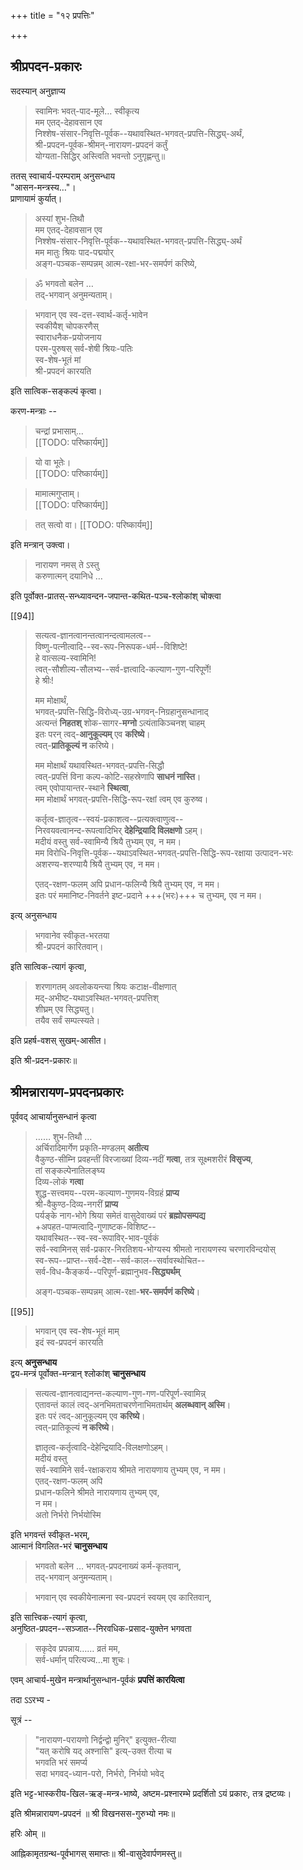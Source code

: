 +++
title = "१२ प्रपत्तिः"

+++
## श्रीप्रपदन-प्रकारः 

सदस्यान् अनुज्ञाप्य  

> स्वामिनः भवत्-पाद-मूले… स्वीकृत्य  
मम एतद्-देहावसान एव  
निश्शेष-संसार-निवृत्ति-पूर्वक--यथावस्थित-भगवत्-प्रपत्ति-सिद्ध्य्-अर्थं,   
श्री-प्रपदन-पूर्वक-श्रीमन्-नारायण-प्रपदनं कर्तुं  
योग्यता-सिद्धिर् अस्त्विति भवन्तो ऽनुगृह्णन्तु॥ 

ततस् स्वाचार्य-परम्पराम् अनुसन्धाय  
"आसन-मन्त्रस्य…"।  
प्राणायामं कुर्यात्। 

> अस्यां शुभ-तिथौ  
मम एतद्-देहावसान एव  
निश्शेष-संसार-निवृत्ति-पूर्वक--यथावस्थित-भगवत्-प्रपत्ति-सिद्ध्य्-अर्थं  
मम मातुः श्रियः पाद-पद्मयोर्  
अङ्ग-पञ्चक-सम्पन्नम् आत्म-रक्षा-भर-समर्पणं करिष्ये, 

> ॐ भगवतो बलेन …  
> तद्-भगवान् अनुमन्यताम्। 

> भगवान् एव स्व-दत्त-स्वार्थ-कर्तृ-भावेन  
> स्वकीयैश् चोपकरणैस्  
> स्वाराधनैक-प्रयोजनाय  
> परम-पुरुषस् सर्व-शेषी श्रियः-पतिः  
> स्व-शेष-भूतं मां  
> श्री-प्रपदनं कारयति 

इति सात्विक-सङ्कल्पं कृत्वा। 

करण-मन्त्राः --

> चन्द्रां प्रभासाम्…  
[[TODO: परिष्कार्यम्]]

> यो वा भूतेः।   
[[TODO: परिष्कार्यम्]]

> मामात्मगुप्ताम्।  
[[TODO: परिष्कार्यम्]]

> तत् सत्वो वा। 
[[TODO: परिष्कार्यम्]]

इति मन्त्रान् उक्त्वा।

> नारायण नमस् ते ऽस्तु  
> करुणात्मन् दयानिधे …

इति पूर्वोक्त-प्रातस्-सन्ध्यावन्दन-जपान्त-कथित-पञ्च-श्लोकांश् चोक्त्वा  

[[94]]

> सत्यत्व-ज्ञानत्वानन्तत्वानन्दत्वामलत्व--  
विष्णु-पत्नीत्वादि--स्व-रूप-निरूपक-धर्म--विशिष्टे!  
हे वात्सल्य-स्वामिनि!  
त्वत्-सौशील्य-सौलभ्य--सर्व-ज्ञत्वादि-कल्याण-गुण-परिपूर्णे!  
हे श्रीः!  
>
> मम मोक्षार्थं,  
भगवत्-प्रपत्ति-सिद्धि-विरोध्य्-उग्र-भगवन्-निग्रहानुसन्धानाद्  
अत्यन्तं **निहतश्** शोक-सागर-**मग्नो** ऽत्यंताकिञ्चनश् चाहम्  
इतः परन् त्वद्-**आनुकूल्यम्** एव **करिष्ये**।  
त्वत्-**प्रातिकूल्यं न** करिष्ये।  
>
> मम मोक्षार्थं यथावस्थित-भगवत्-प्रपत्ति-सिद्धौ  
त्वत्-प्रपत्तिं विना कल्प-कोटि-सहस्रेणापि **साधनं नास्ति**।  
त्वम् एवोपायान्तर-स्थाने **स्थित्वा**,  
मम मोक्षार्थं भगवत्-प्रपत्ति-सिद्धि-रूप-रक्षां त्वम् एव कुरुष्व।  
> 
> कर्तृत्व-ज्ञातृत्व--स्वयं-प्रकाशत्व--प्रत्यक्त्वाणुत्व--  
निरवयवत्वानन्द-रूपत्वादिभिर् **देहेन्द्रियादि विलक्षणो** ऽहम्।  
मदीयं वस्तु सर्व-स्वामिन्यै श्रियै तुभ्यम् एव, न मम।  
मम विरोधि-निवृत्ति-पूर्वक--यथाऽवस्थित-भगवत्-प्रपत्ति-सिद्धि-रूप-रक्षाया उत्पादन-भरः  
अशरण्य-शरण्यायै श्रियै तुभ्यम् एव, न मम।  
>
> एतद्-रक्षण-फलम् अपि प्रधान-फलिन्यै श्रियै तुभ्यम् एव, न मम।  
इतः परं ममानिष्ट-निवर्तने इष्ट-प्रदाने +++(भरः)+++ च तुभ्यम्, एव न मम। 

इत्य् अनुसन्धाय 

> भगवानेव स्वीकृत-भरतया  
श्री-प्रपदनं कारितवान्। 

इति सात्विक-त्यागं कृत्वा, 

> शरणागतम् अवलोकयन्त्या श्रियः कटाक्ष-वीक्षणात्  
मद्-अभीष्ट-यथाऽवस्थित-भगवत्-प्रपत्तिश्  
शीघ्रम् एव सिद्ध्यतु।  
तयैव सर्वं सम्पत्स्यते। 

इति प्रहर्ष-वशस् सुखम्-आसीत। 

इति श्री-प्रदन-प्रकारः॥ 

## श्रीमन्नारायण-प्रपदनप्रकारः 

पूर्ववद् आचार्यानुसन्धानं कृत्वा 

> …… शुभ-तिथौ …  
अर्चिरादिमार्गेण प्रकृति-मण्डलम् **अतीत्य**  
वैकुण्ठ-सीम्नि प्रवहन्तीं विरजाख्यां दिव्य-नदीं **गत्वा**,
तत्र सूक्ष्मशरीरं **विसृज्य**,  
तां सङ्कल्पेनातिलङ्घ्य  
दिव्य-लोकं **गत्वा**  
शुद्ध-सत्त्वमय--परम-कल्याण-गुणमय-विग्रहं **प्राप्य**  
श्री-वैकुण्ठ-दिव्य-नगरीं **प्राप्य**  
पर्यङ्के नाग-भोगे श्रिया समेतं वासुदेवाख्यं परं **ब्रह्मोपसम्पद्य**  
+अपहत-पाप्मत्वादि-गुणाष्टक-विशिष्ट--  
यथावस्थित--स्व-स्व-रूपाविर्-भाव-पूर्वकं  
सर्व-स्वामिनस् सर्व-प्रकार-निरतिशय-भोग्यस्य श्रीमतो नारायणस्य चरणारविन्दयोस्  
स्व-रूप--प्राप्त--सर्व-देश--सर्व-काल--सर्वावस्थोचित--  
सर्व-विध-कैङ्कर्य--परिपूर्ण-ब्रह्मानुभव-**सिद्ध्यर्थम्** 
>
> अङ्ग-पञ्चक-सम्पन्नम् आत्म-रक्षा-**भर-समर्पणं करिष्ये**।



[[95]]


> भगवान् एव स्व-शेष-भूतं माम्  
> इदं स्व-प्रपदनं कारयति 

इत्य् **अनुसन्धाय**  
द्वय-मन्त्रं पूर्वोक्त-मन्त्रान् श्लोकांश् **चानुसन्धाय**  

> सत्यत्व-ज्ञानत्वाद्यनन्त-कल्याण-गुण-गण-परिपूर्ण-स्वामिन्न्  
एतावन्तं कालं त्वद्-अनभिमताचरणेनाभिमतार्थम् **अलब्धवान् अस्मि**।  
इतः परं त्वद्-आनुकूल्यम् एव **करिष्ये**।  
त्वत्-प्रातिकूल्यं **न करिष्ये**।  
>
> ज्ञातृत्व-कर्तृत्वादि-देहेन्द्रियादि-विलक्षणोऽहम्।  
मदीयं वस्तु  
सर्व-स्वामिने सर्व-रक्षाकराय श्रीमते नारायणाय तुभ्यम् एव, न मम।  
एतद्-रक्षण-फलम् अपि  
प्रधान-फलिने श्रीमते नारायणाय तुभ्यम् एव,  
न मम।  
अतो निर्भरो निर्भयोस्मि 

इति भगवन्तं स्वीकृत-भरम्,  
आत्मानं विगलित-भरं **चानुसन्धाय** 

> भगवतो बलेन … भगवत्-प्रपदनाख्यं कर्म-कृतवान्,  
तद्-भगवान् अनुमन्यताम्।  

> भगवान् एव स्वकीयेनात्मना स्व-प्रपदनं स्वयम् एव कारितवान्, 

इति सात्त्विक-त्यागं कृत्वा,  
अनुष्ठित-प्रपदन--सञ्जात--निरवधिक-प्रसाद-युक्तेन भगवता  

> सकृदेव प्रपन्नाय…… व्रतं मम,  
सर्व-धर्मान् परित्यज्य…मा शुचः। 

एवम् आचार्य-मुखेन मन्त्रार्थानुसन्धान-पूर्वकं **प्रपत्तिं कारयित्वा** 

तदा ऽऽरभ्य -

सूत्रं -- 

> "नारायण-परायणो निर्द्वन्द्वो मुनिर्" इत्युक्त-रीत्या  
> "यत् करोषि यद् अश्नासि" इत्य्-उक्त रीत्या च  
> भगवति भरं समर्प्य  
> सदा भगवद्-ध्यान-परो, निर्भरो, निर्भयो भवेद् 

इति भट्ट-भास्करीय-खिल-ऋङ्-मन्त्र-भाष्ये, अष्टम-प्रश्नारम्भे प्रदर्शितो ऽयं प्रकारः, तत्र द्रष्टव्यः। 

इति श्रीमन्नारायण-प्रपदनं ॥
श्री विखनसस-गुरुभ्यो नमः॥ 

हरिः ओम् ॥

आह्निकामृतग्रन्थ-पूर्वभागस् समाप्तः॥ 
श्री-वासुदेवार्पणमस्तु॥